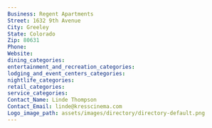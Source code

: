 ```yaml
---
Business: Regent Apartments
Street: 1632 9th Avenue
City: Greeley
State: Colorado
Zip: 80631
Phone: 
Website: 
dining_categories: 
entertainment_and_recreation_categories: 
lodging_and_event_centers_categories: 
nightlife_categories: 
retail_categories: 
service_categories: 
Contact_Name: Linde Thompson
Contact_Email: linde@kresscinema.com
Logo_image_path: assets/images/directory/directory-default.png
---
```

